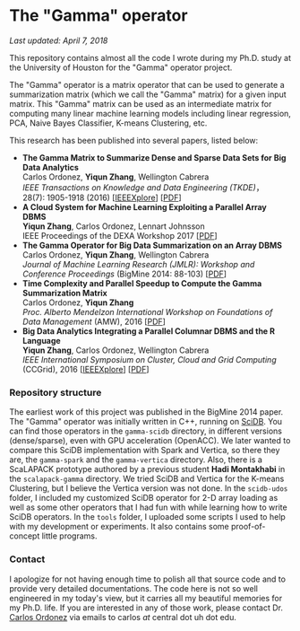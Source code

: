 # The "Gamma" operator

*Last updated: April 7, 2018*

This repository contains almost all the code I wrote during my Ph.D. study at the University of Houston for the "Gamma" operator project.

The "Gamma" operator is a matrix operator that can be used to generate a summarization matrix (which we call the "Gamma" matrix) for a given input matrix. This "Gamma" matrix can be used as an intermediate matrix for computing many linear machine learning models including linear regression, PCA, Naive Bayes Classifier, K-means Clustering, etc.

This research has been published into several papers, listed below:

* **The Gamma Matrix to Summarize Dense and Sparse Data Sets for Big Data Analytics**
<br>Carlos Ordonez, **Yiqun Zhang**, Wellington Cabrera
<br>*IEEE Transactions on Knowledge and Data Engineering (TKDE)*，
<br>28(7): 1905-1918 (2016) [[IEEEXplore](http://ieeexplore.ieee.org/xpl/articleDetails.jsp?arnumber=7439851)] [[PDF](http://www2.cs.uh.edu/~yzhang/research/w-2016-TKDE-gamma.pdf)]
* **A Cloud System for Machine Learning Exploiting a Parallel Array DBMS**
<br>**Yiqun Zhang**, Carlos Ordonez, Lennart Johnsson
<br>IEEE Proceedings of the DEXA Workshop 2017 [[PDF](http://www2.cs.uh.edu/~yzhang/research/gammacloud.pdf)]
* **The Gamma Operator for Big Data Summarization on an Array DBMS**
<br>Carlos Ordonez, **Yiqun Zhang**, Wellington Cabrera 
<br>*Journal of Machine Learning Research (JMLR): Workshop and Conference Proceedings* (BigMine 2014: 88-103) [[PDF](http://www2.cs.uh.edu/~yzhang/research/gamma.pdf)]
* **Time Complexity and Parallel Speedup to Compute the Gamma Summarization Matrix**
<br>Carlos Ordonez, **Yiqun Zhang**
<br>*Proc. Alberto Mendelzon International Workshop on Foundations of Data Management* (AMW), 2016 [[PDF](http://www2.cs.uh.edu/~yzhang/research/w-2016-AMW-gammathry.pdf)]
* **Big Data Analytics Integrating a Parallel Columnar DBMS and the R Language**
<br>**Yiqun Zhang**, Carlos Ordonez, Wellington Cabrera 
<br>*IEEE International Symposium on Cluster, Cloud and Grid Computing* (CCGrid), 2016 [[IEEEXplore](http://ieeexplore.ieee.org/xpl/articleDetails.jsp?arnumber=7515749)] [[PDF](http://www2.cs.uh.edu/~yzhang/research/w-2016-CCGrid-colbda-short.pdf)]

### Repository structure
The earliest work of this project was published in the BigMine 2014 paper. The "Gamma" operator was initially written in C++, running on [SciDB](https://www.paradigm4.com/technology/#In-Database_Analytics). You can find those operators in the `gamma-scidb` directory, in different versions (dense/sparse), even with GPU acceleration (OpenACC). We later wanted to compare this SciDB implementation with Spark and Vertica, so there they are, the `gamma-spark` and the `gamma-vertica` directory. Also, there is a ScaLAPACK prototype authored by a previous student **Hadi Montakhabi** in the `scalapack-gamma` directory. We tried SciDB and Vertica for the K-means Clustering, but I believe the Vertica version was not done. In the `scidb-udos` folder, I included my customized SciDB operator for 2-D array loading as well as some other operators that I had fun with while learning how to write SciDB operators. In the `tools` folder, I uploaded some scripts I used to help with my development or experiments. It also contains some proof-of-concept little programs.

### Contact
I apologize for not having enough time to polish all that source code and to provide very detailed documentations. The code here is not so well engineered in my today's view, but it carries all my beautiful memories for my Ph.D. life. If you are interested in any of those work, please contact Dr. [Carlos Ordonez](http://www2.cs.uh.edu/~ordonez/index.html) via emails to carlos *at* central dot uh dot edu.
